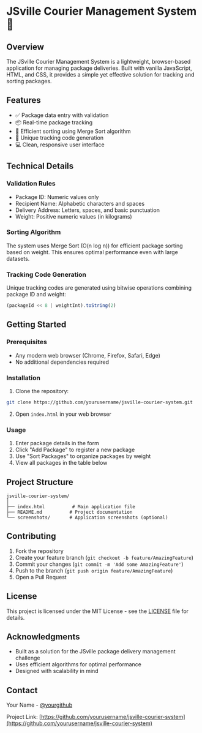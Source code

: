 # JSville Courier Management System 🚚

## Overview
The JSville Courier Management System is a lightweight, browser-based application for managing package deliveries. Built with vanilla JavaScript, HTML, and CSS, it provides a simple yet effective solution for tracking and sorting packages.

## Features
- ✅ Package data entry with validation
- 📦 Real-time package tracking
- 🔄 Efficient sorting using Merge Sort algorithm
- 🎯 Unique tracking code generation
- 💻 Clean, responsive user interface

## Technical Details

### Validation Rules
- Package ID: Numeric values only
- Recipient Name: Alphabetic characters and spaces
- Delivery Address: Letters, spaces, and basic punctuation
- Weight: Positive numeric values (in kilograms)

### Sorting Algorithm
The system uses Merge Sort (O(n log n)) for efficient package sorting based on weight. This ensures optimal performance even with large datasets.

### Tracking Code Generation
Unique tracking codes are generated using bitwise operations combining package ID and weight:
```javascript
(packageId << 8 | weightInt).toString(2)
```

## Getting Started

### Prerequisites
- Any modern web browser (Chrome, Firefox, Safari, Edge)
- No additional dependencies required

### Installation
1. Clone the repository:
```bash
git clone https://github.com/yourusername/jsville-courier-system.git
```

2. Open `index.html` in your web browser

### Usage
1. Enter package details in the form
2. Click "Add Package" to register a new package
3. Use "Sort Packages" to organize packages by weight
4. View all packages in the table below

## Project Structure
```
jsville-courier-system/
│
├── index.html          # Main application file
├── README.md          # Project documentation
└── screenshots/       # Application screenshots (optional)
```

## Contributing
1. Fork the repository
2. Create your feature branch (`git checkout -b feature/AmazingFeature`)
3. Commit your changes (`git commit -m 'Add some AmazingFeature'`)
4. Push to the branch (`git push origin feature/AmazingFeature`)
5. Open a Pull Request

## License
This project is licensed under the MIT License - see the [LICENSE](LICENSE) file for details.

## Acknowledgments
- Built as a solution for the JSville package delivery management challenge
- Uses efficient algorithms for optimal performance
- Designed with scalability in mind

## Contact
Your Name - [@yourgithub](https://github.com/yourusername)

Project Link: [https://github.com/yourusername/jsville-courier-system](https://github.com/yourusername/jsville-courier-system)
